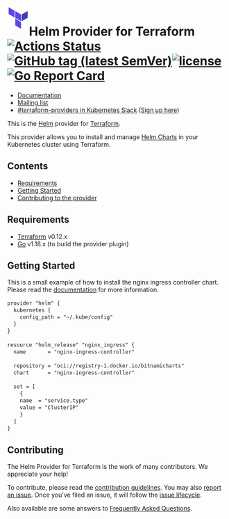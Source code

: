 <a href="https://terraform.io">
    <img src=".github/tf.png" alt="Terraform logo" title="Terraform" align="left" height="50" />
</a>

# Helm Provider for Terraform [![Actions Status](https://github.com/hashicorp/terraform-provider-helm/workflows/tests/badge.svg)](https://github.com/hashicorp/terraform-provider-helm/actions)[![GitHub tag (latest SemVer)](https://img.shields.io/github/v/tag/hashicorp/terraform-provider-helm?label=release)](https://github.com/hashicorp/terraform-provider-helm/releases)[![license](https://img.shields.io/github/license/hashicorp/terraform-provider-helm.svg)]()[![Go Report Card](https://goreportcard.com/badge/github.com/hashicorp/terraform-provider-helm)](https://goreportcard.com/report/github.com/hashicorp/terraform-provider-helm)


- [Documentation](https://www.terraform.io/docs/providers/helm/index.html)
- [Mailing list](http://groups.google.com/group/terraform-tool)
- [#terraform-providers in Kubernetes Slack](https://kubernetes.slack.com/messages/CJY6ATQH4) ([Sign up here](http://slack.k8s.io/))

This is the [Helm](https://github.com/kubernetes/helm) provider for [Terraform](https://www.terraform.io/).

This provider allows you to install and manage [Helm Charts](https://artifacthub.io/packages/search?kind=0&sort=relevance&page=1) in your Kubernetes cluster using Terraform.


## Contents

* [Requirements](#requirements)
* [Getting Started](#getting-started)
* [Contributing to the provider](#contributing)

## Requirements

-	[Terraform](https://www.terraform.io/downloads.html) v0.12.x
-	[Go](https://golang.org/doc/install) v1.18.x (to build the provider plugin)

## Getting Started

This is a small example of how to install the nginx ingress controller chart. Please read the [documentation](https://www.terraform.io/docs/providers/helm/index.html) for more
information.

```hcl
provider "helm" {
  kubernetes {
    config_path = "~/.kube/config"
  }
}

resource "helm_release" "nginx_ingress" {
  name       = "nginx-ingress-controller"

  repository = "oci://registry-1.docker.io/bitnamicharts"
  chart      = "nginx-ingress-controller"

  set = [
    {
    name  = "service.type"
    value = "ClusterIP"
    }
  ]
}
```

## Contributing

The Helm Provider for Terraform is the work of many contributors. We appreciate your help!

To contribute, please read the [contribution guidelines](_about/CONTRIBUTING.md). You may also [report an issue](https://github.com/hashicorp/terraform-provider-helm/issues/new/choose). Once you've filed an issue, it will follow the [issue lifecycle](_about/ISSUES.md).

Also available are some answers to [Frequently Asked Questions](_about/FAQ.md).
